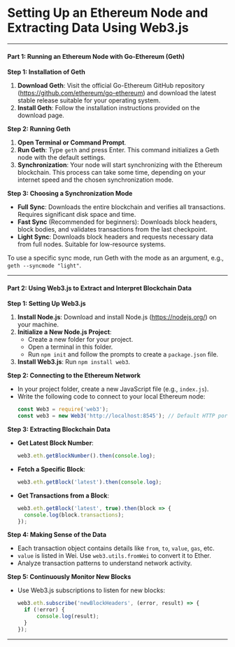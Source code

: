 # Setting Up an Ethereum Node and Extracting Data Using Web3.js


---

#### Part 1: Running an Ethereum Node with Go-Ethereum (Geth)

**Step 1: Installation of Geth**
1. **Download Geth**: Visit the official Go-Ethereum GitHub repository (https://github.com/ethereum/go-ethereum) and download the latest stable release suitable for your operating system.
2. **Install Geth**: Follow the installation instructions provided on the download page.

**Step 2: Running Geth**
1. **Open Terminal or Command Prompt**.
2. **Run Geth**: Type `geth` and press Enter. This command initializes a Geth node with the default settings.
3. **Synchronization**: Your node will start synchronizing with the Ethereum blockchain. This process can take some time, depending on your internet speed and the chosen synchronization mode.

**Step 3: Choosing a Synchronization Mode**
- **Full Sync**: Downloads the entire blockchain and verifies all transactions. Requires significant disk space and time.
- **Fast Sync** (Recommended for beginners): Downloads block headers, block bodies, and validates transactions from the last checkpoint. 
- **Light Sync**: Downloads block headers and requests necessary data from full nodes. Suitable for low-resource systems.

To use a specific sync mode, run Geth with the mode as an argument, e.g., `geth --syncmode "light"`.

---

#### Part 2: Using Web3.js to Extract and Interpret Blockchain Data

**Step 1: Setting Up Web3.js**
1. **Install Node.js**: Download and install Node.js (https://nodejs.org/) on your machine.
2. **Initialize a New Node.js Project**: 
   - Create a new folder for your project.
   - Open a terminal in this folder.
   - Run `npm init` and follow the prompts to create a `package.json` file.
3. **Install Web3.js**: Run `npm install web3`.

**Step 2: Connecting to the Ethereum Network**
- In your project folder, create a new JavaScript file (e.g., `index.js`).
- Write the following code to connect to your local Ethereum node:
  ```javascript
  const Web3 = require('web3');
  const web3 = new Web3('http://localhost:8545'); // Default HTTP port for local Geth node
  ```

**Step 3: Extracting Blockchain Data**
- **Get Latest Block Number**: 
  ```javascript
  web3.eth.getBlockNumber().then(console.log);
  ```
- **Fetch a Specific Block**:
  ```javascript
  web3.eth.getBlock('latest').then(console.log);
  ```
- **Get Transactions from a Block**:
  ```javascript
  web3.eth.getBlock('latest', true).then(block => {
    console.log(block.transactions);
  });
  ```

**Step 4: Making Sense of the Data**
- Each transaction object contains details like `from`, `to`, `value`, `gas`, etc.
- `value` is listed in Wei. Use `web3.utils.fromWei` to convert it to Ether.
- Analyze transaction patterns to understand network activity.

**Step 5: Continuously Monitor New Blocks**
- Use Web3.js subscriptions to listen for new blocks:
  ```javascript
  web3.eth.subscribe('newBlockHeaders', (error, result) => {
    if (!error) {
        console.log(result);
    }
  });
  ```

---
